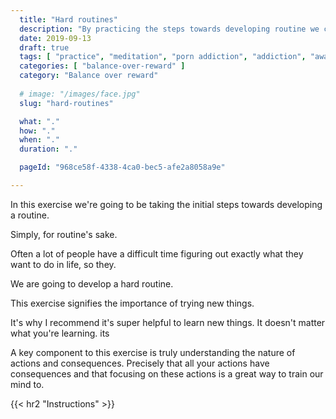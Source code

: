 ```yaml
---
  title: "Hard routines"
  description: "By practicing the steps towards developing routine we can learn to train our brain in order to think in terms of routine."
  date: 2019-09-13
  draft: true
  tags: [ "practice", "meditation", "porn addiction", "addiction", "awareness", "awareness exercises", "perspective", "nofap", "neverfap", "neverfap deluxe" ]
  categories: [ "balance-over-reward" ]
  category: "Balance over reward"
  
  # image: "/images/face.jpg"
  slug: "hard-routines"

  what: "."
  how: "."
  when: "."
  duration: "."

  pageId: "968ce58f-4338-4ca0-bec5-afe2a8058a9e"

---
```


In this exercise we're going to be taking the initial steps towards developing a routine.



Simply, for routine's sake. 

Often a lot of people have a difficult time figuring out exactly what they want to do in life, so they. 

We are going to develop a hard routine.



This exercise signifies the importance of trying new things.

It's why I recommend it's super helpful to learn new things. It doesn't matter what you're learning. its

<!-- {{< hr2 "Context" >}} -->


A key component to this exercise is truly understanding the nature of actions and consequences. Precisely that all your actions have consequences and that focusing on these actions is a great way to train our mind to.

{{< hr2 "Instructions" >}}





<!-- 
{{< hr2 "Additional Resources" >}}  -->

<!-- maybe link to other  -->

